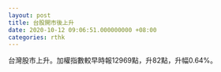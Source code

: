 ```yaml
---
layout: post
title: 台股開市後上升
date: 2020-10-12 09:06:51.000000000 +08:00
categories: rthk
---
```


台灣股市上升。加權指數較早時報12969點，升82點，升幅0.64%。
